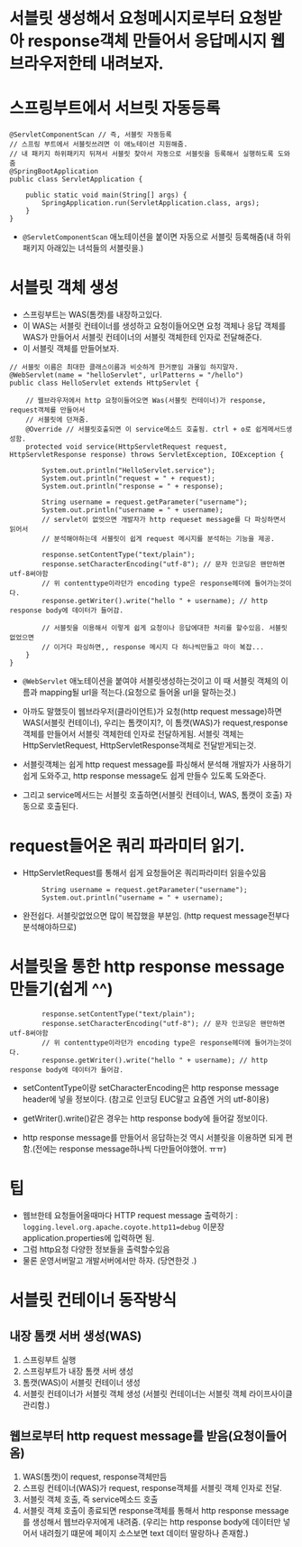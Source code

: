 # 서블릿 생성해서 요청메시지로부터 요청받아 response객체 만들어서 응답메시지 웹브라우저한테 내려보자.

# 스프링부트에서 서브릿 자동등록

```
@ServletComponentScan // 즉, 서블릿 자동등록
// 스프링 부트에서 서블릿쓰려면 이 애노테이션 지원해줌.
// 내 패키지 하위패키지 뒤져서 서블릿 찾아서 자동으로 서블릿을 등록해서 실행하도록 도와줌
@SpringBootApplication
public class ServletApplication {

	public static void main(String[] args) {
		SpringApplication.run(ServletApplication.class, args);
	}
}

```

- `@ServletComponentScan` 애노테이션을 붙이면 자동으로 서블릿 등록해줌(내 하위 패키지 아래있는 녀석들의 서블릿을.)

# 서블릿 객체 생성

- 스프링부트는 WAS(톰캣)를 내장하고있다.
- 이 WAS는 서블릿 컨테이너를 생성하고 요청이들어오면 요청 객체나 응답 객체를 WAS가 만들어서 서블릿 컨테이너의 서블릿 객체한테 인자로 전달해준다.
- 이 서블릿 객체를 만들어보자.

```
// 서블릿 이름은 최대한 클래스이름과 비슷하게 한거뿐임 과몰임 하지말자.
@WebServlet(name = "helloServlet", urlPatterns = "/hello")
public class HelloServlet extends HttpServlet {

    // 웹브라우저에서 http 요청이들어오면 Was(서블릿 컨테이너)가 response, request객체를 만들어서
    // 서블릿에 던져줌.
    @Override // 서블릿호출되면 이 service메소드 호출됨. ctrl + o로 쉽게메서드생성함.
    protected void service(HttpServletRequest request, HttpServletResponse response) throws ServletException, IOException {

        System.out.println("HelloServlet.service");
        System.out.println("request = " + request);
        System.out.println("response = " + response);

        String username = request.getParameter("username");
        System.out.println("username = " + username);
        // servlet이 없엇으면 개발자가 http requeset message를 다 파싱하면서 읽어서
        // 분석해야하는데 서블릿이 쉽게 request 메시지를 분석하는 기능을 제공.

        response.setContentType("text/plain");
        response.setCharacterEncoding("utf-8"); // 문자 인코딩은 왠만하면 utf-8써야함
        // 위 contenttype이라던가 encoding type은 response헤더에 들어가는것이다.
        response.getWriter().write("hello " + username); // http response body에 데이터가 들어감.

        // 서블릿을 이용해서 이렇게 쉽게 요청이나 응답에대한 처리를 할수있음. 서블릿 없었으면
        // 이거다 파싱하면,, response 메시지 다 하나씩만들고 마이 복잡...
    }
}

```

- `@WebServlet` 애노테이션을 붙여야 서블릿생성하는것이고 이 때 서블릿 객체의 이름과 mapping될 url을 적는다.(요청으로 들어올 url을 말하는것.)
- 아까도 말했듯이 웹브라우저(클라이언트)가 요청(http request message)하면 WAS(서블릿 컨테이너), 우리는 톰캣이지?, 이 톰캣(WAS)가 request,response객체를 만들어서 서블릿 객체한테 인자로 전달하게됨. 서블릿 객체는 HttpServletRequest, HttpServletResponse객체로 전달받게되는것.
- 서블릿객체는 쉽게 http request message를 파싱해서 분석해 개발자가 사용하기 쉽게 도와주고, http response message도 쉽게 만들수 있도록 도와준다.

- 그리고 service메서드는 서블릿 호출하면(서블릿 컨테이너, WAS, 톰캣이 호출) 자동으로 호출된다.

# request들어온 쿼리 파라미터 읽기.

- HttpServletRequest를 통해서 쉽게 요청들어온 쿼리파라미터 읽을수있음

```
        String username = request.getParameter("username");
        System.out.println("username = " + username);
```

- 완전쉽다. 서블릿없었으면 많이 복잡했을 부분임. (http request message전부다 분석해야하므로)

# 서블릿을 통한 http response message만들기(쉽게 ^^)

```
        response.setContentType("text/plain");
        response.setCharacterEncoding("utf-8"); // 문자 인코딩은 왠만하면 utf-8써야함
        // 위 contenttype이라던가 encoding type은 response헤더에 들어가는것이다.
        response.getWriter().write("hello " + username); // http response body에 데이터가 들어감.
```

- setContentType이랑 setCharacterEncoding은 http response message header에 넣을 정보이다. (참고로 인코딩 EUC말고 요즘엔 거의 utf-8이용)
- getWriter().write()같은 경우는 http response body에 들어갈 정보이다.

- http response message를 만들어서 응답하는것 역시 서블릿을 이용하면 되게 편함.(전에는 response message하나씩 다만들어야했어. ㅠㅠ)

# 팁

- 웹브한테 요청들어올때마다 HTTP request message 출력하기 : `logging.level.org.apache.coyote.http11=debug` 이문장 application.properties에 입력하면 됨.
- 그럼 http요청 다양한 정보들을 출력할수있음
- 물론 운영서버말고 개발서버에서만 하자. (당연한것 .)

# 서블릿 컨테이너 동작방식

## 내장 톰캣 서버 생성(WAS)

1. 스프링부트 실행
2. 스프링부트가 내장 톰캣 서버 생성
3. 톰캣(WAS)이 서블릿 컨테이너 생성
4. 서블릿 컨테이너가 서블릿 객체 생성 (서블릿 컨테이너는 서블릿 객체 라이프사이클 관리함.)

## 웹브로부터 http request message를 받음(요청이들어옴)

1. WAS(톰캣)이 request, response객체만듬
2. 스프링 컨테이너(WAS)가 request, response객체를 서블릿 객체 인자로 전달.
3. 서블릿 객체 호출, 즉 service메소드 호출
4. 서블릿 객체 호출이 종료되면 response객체를 통해서 http response message를 생성해서 웹브라우저에게 내려줌. (우리는 http response body에 데이터만 넣어서 내려줬기 떄문에 페이지 소스보면 text 데이터 딸랑하나 존재함.)
